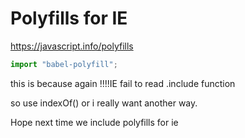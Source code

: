# Polyfills for IE

https://javascript.info/polyfills

```js
import "babel-polyfill";
```

this is because again !!!!IE fail to read .include function

so use indexOf() or i really want another way.

Hope next time we include polyfills for ie